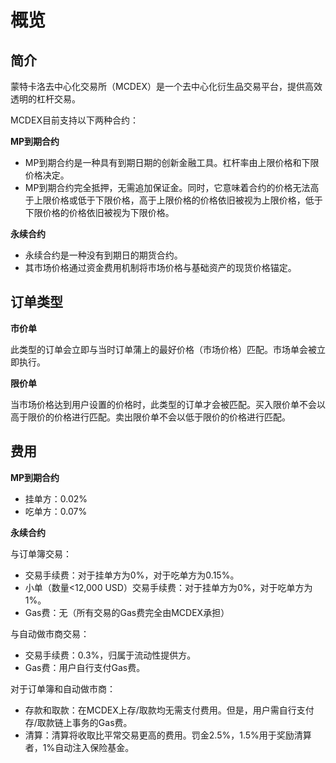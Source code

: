 # 概览

## 简介
蒙特卡洛去中心化交易所（MCDEX）是一个去中心化衍生品交易平台，提供高效透明的杠杆交易。

MCDEX目前支持以下两种合约：

**MP到期合约**
- MP到期合约是一种具有到期日期的创新金融工具。杠杆率由上限价格和下限价格决定。
- MP到期合约完全抵押，无需追加保证金。同时，它意味着合约的价格无法高于上限价格或低于下限价格，高于上限价格的价格依旧被视为上限价格，低于下限价格的价格依旧被视为下限价格。

**永续合约**
- 永续合约是一种没有到期日的期货合约。
- 其市场价格通过资金费用机制将市场价格与基础资产的现货价格锚定。

## 订单类型
**市价单**

此类型的订单会立即与当时订单蒲上的最好价格（市场价格）匹配。市场单会被立即执行。

**限价单**

当市场价格达到用户设置的价格时，此类型的订单才会被匹配。买入限价单不会以高于限价的价格进行匹配。卖出限价单不会以低于限价的价格进行匹配。

## 费用
**MP到期合约**

- 挂单方：0.02%
- 吃单方：0.07%

**永续合约**

与订单簿交易：
- 交易手续费：对于挂单方为0%，对于吃单方为0.15%。
- 小单（数量<12,000 USD）交易手续费：对于挂单方为0%，对于吃单方为1%。
- Gas费：无（所有交易的Gas费完全由MCDEX承担）

与自动做市商交易：
- 交易手续费：0.3%，归属于流动性提供方。
- Gas费：用户自行支付Gas费。

对于订单簿和自动做市商：
- 存款和取款：在MCDEX上存/取款均无需支付费用。但是，用户需自行支付存/取款链上事务的Gas费。
- 清算：清算将收取比平常交易更高的费用。罚金2.5%，1.5%用于奖励清算者，1%自动注入保险基金。
